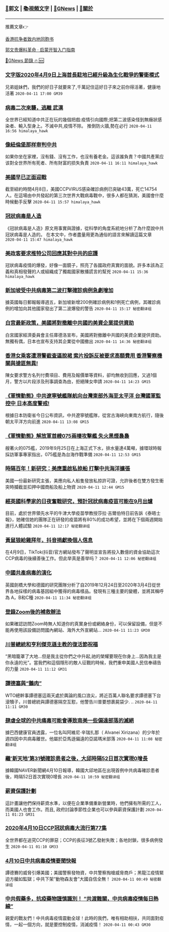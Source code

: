 ###  [:eagle:郭文](https://github.com/ourhimalayas/txt) | [:books:視頻文字](https://github.com/ourhimalayas/txt/blob/master/content/README.md) | [:newspaper:GNews](https://github.com/ourhimalayas/txt/blob/master/content/gnews/README.md) | [:pray:關於](https://github.com/ourhimalayas/home/tree/master/about)
---

推薦文章:point_right:

[香港抗争者致内地同胞书](https://github.com/ourhimalayas/news/blob/master/2019/08/a_letter_from_the_hong_kong_people.md)

[郭文贵爆料革命 · 启蒙开智入门指南](https://github.com/ourhimalayas/txt/issues/1)

[:newspaper:GNews 節錄 :fire: :new:](https://github.com/ourhimalayas/txt/blob/master/content/gnews/README.md) 



### [文字版2020年4月9日上海首長駐地已經升級為生化戰爭的警衛模式](/content/gnews/1/README.md)

兄弟姐妹們，我們的好日子就要來了,千萬記住這好日子來之前你得活著，健康地活著  `2020-04-11 17:00 GM39`

### [病毒二次來襲，逃離 武漢](/content/gnews/2/README.md)

全世界已經知道中共正在玩的幾個把戲:疫情引向國際;把第二波感染怪到無癥狀感染者、輸入型身上。不滅中共,疫情不除。 推倒防火牆,勢在必行  `2020-04-11 16:56 himalaya_hawk`

### [像紐倫堡那样审判中共](/content/gnews/3/README.md)

如果你坐在家裡，沒有錢、沒有工作，也沒有養老金。這该誰負責？中國共產黨应该對全世界所有死者、所有財富的损失負責  `2020-04-11 16:11 himalaya_hawk`

### [美國早已正面迎戰](/content/gnews/4/README.md)

 截至紐約時間4月8日，美國CCPVIRUS感染確診病例已突破43萬，死亡14754人。在這場由中共發起的第三次世界大戰病毒戰中，很多人都在猜測，美國會什麼時候動手反擊  `2020-04-11 15:57 himalaya_hawk`

### [冠狀病毒是人造](/content/gnews/5/README.md)

《冠狀病毒是人造》原文用事實與證據，從科學的角度系統地分析了為什麼說中共冠狀病毒是人造的。 在本文中，作者盡量用更為通俗的語言來解讀這篇文章  `2020-04-11 15:47 himalaya_hawk`

### [美政客要求推特公司回應其對中共的庇護](/content/gnews/6/README.md)

冠狀病毒疫情的爆發，好像一面鏡子，照亮了各國政府真實的面貌。許多本該為正義和真相發聲的人或組織成了獨裁國家散播謊言的幫兇  `2020-04-11 15:36 himalaya_hawk`

### [新加坡受中共病毒第二波打擊確診病例急劇增加](/content/gnews/7/README.md)

據英國每日郵報報導週五，新加坡新增200例確診病例和1例死亡病例，其確診病例的增加向其他國家發出了第二波爆發的警告  `2020-04-11 15:17 秘密翻译组`

### [白宮最新政策，美國將對撤離中共國的美資企業提供資助](/content/gnews/8/README.md)

白宮國家經濟委員會主任庫德洛宣布，美國將對撤離中共國的美資企業提供資助。無獨有偶，日本也宣布支持其企業從中國撤出  `2020-04-11 14:36 秘密翻译组`

### [香港女乘客遭港警截查逼脫裙 索片投訴反被要求高額費用 香港警察機關與搶匪無異!](/content/gnews/9/README.md)

陳女要求警方名列付費項目、費用及報價單等資料，卻均無收到回應，又過1個月，警方以片段涉及刑事調查為由，拒絕陳女申請  `2020-04-11 14:23 GM15`

### [《軍情動態》中共遼寧號艦隊航向台灣東部外海至太平洋 台灣國軍監控中 日本高度警戒!](/content/gnews/10/README.md)

根據日本防衛省今日公布資訊，中共遼寧號艦隊，從宮古海峽向東南方航行，隨後朝太平洋方向前進  `2020-04-11 13:08 GM15`

### [《軍情動態》解放軍首艘075兩棲攻擊艦 失火黑煙裊裊](/content/gnews/11/README.md)

艘著火的075艦，2019年9月25日在上海正式下水，排水量達4萬噸，據環球時報採訪軍事專家指出，075艦是為台海作戰準備  `2020-04-11 12:53 GM15`

### [時隔百年！新研究：美應重啟私掠船 打擊中共海洋擴張](/content/gnews/12/README.md)

美國一份最新研究主張，美應向私人船隻發放私掠許可證，允許後者在雙方發生衝突時攔截並扣押中國商船及船上物資  `2020-04-11 12:44 GM15`

### [經英國科學家的日夜奮戰研究，預計冠狀病毒疫苗可能在9月出爐](/content/gnews/13/README.md)

目前，處於世界領先水平的牛津大學疫苗學教授莎拉·吉爾伯特日前告訴《泰晤士報》，她確信她的團隊正在研發的疫苗將有80%的成功希望，並將在下個兩週開始進行人體試驗  `2020-04-11 12:17 秘密翻译组`

### [黃鼠狼給雞拜年，抖音捐獻換個人信息](/content/gnews/14/README.md)

在4月9日，TikTok(抖音)官方網站發布了聲明並宣告將投入數億的資金協助這次CCP病毒的後續善後工作。但此举真是善举吗？  `2020-04-11 12:06 秘密翻译组`

### [中國共產病毒的演化](/content/gnews/15/README.md)

英國劍橋大學和德國的研究團隊分析了自2019年12月24日至2020年3月4日從世界各地採樣的病毒基因組中獲得的病毒樣品。發現有三種主要的變體，並將其稱呼為 A，B和C種  `2020-04-11 11:34 秘密翻译组`

### [登錄Zoom後的補救辦法](/content/gnews/16/README.md)

如果確認訪問Zoom時無人知道你的真實身份或網絡身份，可以保留設備，但是不能再使用該設備訪問國內網站、海外大外宣網站...  `2020-04-11 11:23 GM30`

### [川普總統和亨利傑克遜主教的復活節祝福](/content/gnews/17/README.md)

“黑暗籠罩了大地…但是我主從你們之中升起,祂的榮耀要現在你身上…因為我主是你永遠的光”。當我們和這個隱形的敵人征戰的時候，我們重申美國人民信奉禱告的力量  `2020-04-11 11:12 GM31`

### [譚德塞與“鵝肉”](/content/gnews/18/README.md)

WTO總幹事譚德塞這兩天處於輿論的風口浪尖，將近百萬人聯名要求譚德塞下台滾犢子，川普總統與譚德塞隔空互懟，他警告川普要想裹屍袋少. ..  `2020-04-11 11:11 GM30`

### [肆虐全球的中共痛毒可能會導致南美一些偏遠部落的滅絕](/content/gnews/19/README.md)

據巴西健康官員透露，一位名叫阿維尼·辛瑞扎那（ Alvanei Xirizana）的少年於週四因中共病毒離世。他屬於亞馬遜偏遠的亞諾瑪米部落  `2020-04-11 11:08 秘密翻译组`

### [繼&#039;新天地&#039;第31號確診患者之後，大邱時隔52日首次實現0增長](/content/gnews/20/README.md)

據韓國NAVER新聞網4月10日報導，韓國大邱地區在出現首例中共病毒確診患者後，時隔52日首次實現0增長  `2020-04-11 10:59 秘密翻译组`

### [薪資保護計劃](/content/gnews/21/README.md)

這計畫讓他們保持薪資水準，以便在企業準備重新營業時，他們擁有所需的工人，而美國人也會工作。而且, 政府討論季節性企業也可以參與薪資保護計劃  `2020-04-11 01:23 GM31`

### [2020年4月10日CCP冠狀病毒大流行第77集](/content/gnews/22/README.md)

全世界都在追究CCP的罪惡；CCP的長征3號乙發射失敗；各地封鎖，很多病例發生  `2020-04-11 01:10 GM33`

### [4月10日中共病毒疫情要聞快報](/content/gnews/23/README.md)

譚德賽的威脅引爆美國；美國警察發物資，中共警察掏槍威脅商戶；黑龍江疫情緊迫方艙如監獄；中共下架“動物森友會”大國自信全無！  `2020-04-11 00:49 秘密翻译组`

### [中共假藥多，抗疫藥物謹慎識別！ “共渡難關，中共病毒疫情每日熱線”](/content/gnews/24/README.md)

親愛的戰友們！中共病毒疫情震動全球！此時的我們，唯有相助相扶，共同面對疫情，一起一個方向，就是要控制疫情，消滅疫情！  `2020-04-11 00:43 GM30`

